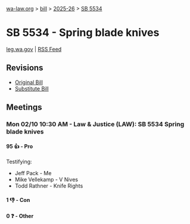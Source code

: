 [wa-law.org](/) > [bill](/bill/) > [2025-26](/bill/2025-26/) > [SB 5534](/bill/2025-26/sb/5534/)

# SB 5534 - Spring blade knives
[leg.wa.gov](https://app.leg.wa.gov/billsummary?BillNumber=5534&Year=2025&Initiative=false) | [RSS Feed](./rss.xml)

## Revisions
* [Original Bill](1/)
* [Substitute Bill](S/)

## Meetings
### Mon 02/10 10:30 AM - Law & Justice (LAW): SB 5534 Spring blade knives
#### 95 👍 - Pro
Testifying:
* Jeff Pack - Me
* Mike Vellekamp - V Nives
* Todd Rathner - Knife Rights

#### 1 👎 - Con

#### 0 ❓ - Other
